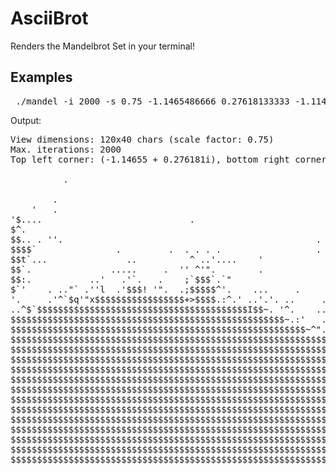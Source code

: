 # AsciiBrot
Renders the Mandelbrot Set in your terminal!
## Examples
<pre> ./mandel -i 2000 -s 0.75 -1.1465486666 0.27618133333 -1.114949733 0.2524821333 </pre>
Output:
<pre>
View dimensions: 120x40 chars (scale factor: 0.75)
Max. iterations: 2000
Top left corner: (-1.14655 + 0.276181i), bottom right corner: (-1.11495 + 0.252482i)
                                                                                          
          .                                                                               
                                                                                       .  
        .                                                                                 
    '   .                                                                      '          
'$....                            .                                               .       
$^.                                                                          :.           
$$.. . ''.                                                .                    .          
$$$$`               .         .  . . . .                  . .             .  .            
$$t`...               ..          ^ ..'....    '            .... .    .              .    
$$`.               .....     .  '' ^'".        .                .      ..   '.            
$$:.           ..'   .'`.   .    ;`$$$`.`"                    ..$'..'. .i$$`. . .         
$`'    . .."` .''l  .'$$$! '".  .;$$$$$^'.    ...     .     ...i$$$$$$$m$$$...            
'.     .'^`$q'"x$$$$$$$$$$$$$$$$$+>$$$$.:^.' ..'.'. ..     ..^$$$$$$$$$$$$'.             .
..^$`$$$$$$$$$$$$$$$$$$$$$$$$$$$$$$$$$$$$$$$$I$$~. '^.    ..$$$$$$$$$$$$$$$l..            
$$$$$$$$$$$$$$$$$$$$$$$$$$$$$$$$$$$$$$$$$$$$$$$$$$$$~.:'   .$$$$$$$$$$$$$$$$$..`.         
$$$$$$$$$$$$$$$$$$$$$$$$$$$$$$$$$$$$$$$$$$$$$$$$$$$$$$$$~^".$$$$$$$$$$$$$$$.'...          
$$$$$$$$$$$$$$$$$$$$$$$$$$$$$$$$$$$$$$$$$$$$$$$$$$$$$$$$$$$$$'$$$$$$$$$$$$$.` . .         
$$$$$$$$$$$$$$$$$$$$$$$$$$$$$$$$$$$$$$$$$$$$$$$$$$$$$$$$$$$$$$$$$$$$$$$$.''               
$$$$$$$$$$$$$$$$$$$$$$$$$$$$$$$$$$$$$$$$$$$$$$$$$$$$$$$$$$$$$$$$$$$$_.. ^    ..     ..    
$$$$$$$$$$$$$$$$$$$$$$$$$$$$$$$$$$$$$$$$$$$$$$$$$$$$$$$$$$$$$$$$$$$$$$$$l.' ..       . .  
$$$$$$$$$$$$$$$$$$$$$$$$$$$$$$$$$$$$$$$$$$$$$$$$$$$$$$$$$$$$$$$$$$$$$$$$$$~.`^'  .  ...   
$$$$$$$$$$$$$$$$$$$$$$$$$$$$$$$$$$$$$$$$$$$$$$$$$$$$$$$$$$$$$$$$$$$$$$$$$$$$'.. .  ,'  .  
$$$$$$$$$$$$$$$$$$$$$$$$$$$$$$$$$$$$$$$$$$$$$$$$$$$$$$$$$$$$$$$$$$$$$$$$$$$$$$$`$$$^^..'  
$$$$$$$$$$$$$$$$$$$$$$$$$$$$$$$$$$$$$$$$$$$$$$$$$$$$$$$$$$$$$$$$$$$$$$$$$$$$$$$$)$`'  `   
$$$$$$$$$$$$$$$$$$$$$$$$$$$$$$$$$$$$$$$$$$$$$$$$$$$$$$$$$$$$$$$$$$$$$$$$$$$$$$$$$$$".^'   
$$$$$$$$$$$$$$$$$$$$$$$$$$$$$$$$$$$$$$$$$$$$$$$$$$$$$$$$$$$$$$$$$$$$$$$$$$$$$$$$$$$$[, '  
$$$$$$$$$$$$$$$$$$$$$$$$$$$$$$$$$$$$$$$$$$$$$$$$$$$$$$$$$$$$$$$$$$$$$$$$$$$$$$$$$$$$$$.. .
$$$$$$$$$$$$$$$$$$$$$$$$$$$$$$$$$$$$$$$$$$$$$$$$$$$$$$$$$$$$$$$$$$$$$$$$$$$$$$$$$$$$$$$$.$
$$$$$$$$$$$$$$$$$$$$$$$$$$$$$$$$$$$$$$$$$$$$$$$$$$$$$$$$$$$$$$$$$$$$$$$$$$$$$$$$$$$$$$$$$$

</pre>
